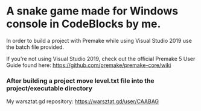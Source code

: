 # A snake game made for Windows console in CodeBlocks by me. #

In order to build a project with Premake while using Visual Studio 2019 use the batch file provided.

If you're not using Visual Studio 2019, check out the official Premake 5 User Guide found here: https://github.com/premake/premake-core/wiki

### After building a project move level.txt file into the project/executable directory ###

My warsztat.gd repository: https://warsztat.gd/user/CAABAG